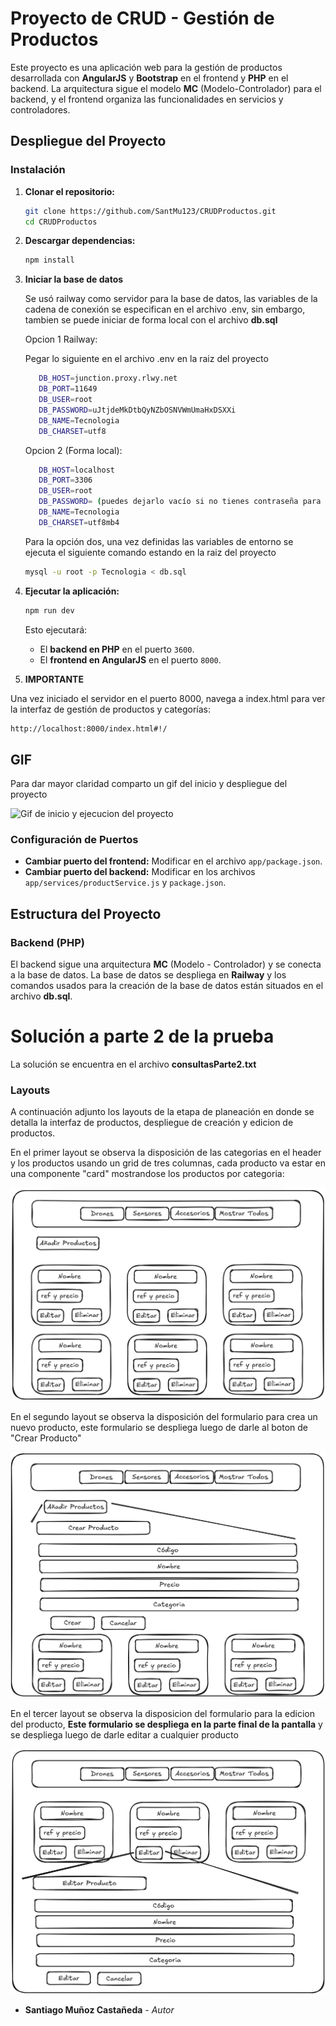 # Proyecto de CRUD - Gestión de Productos

Este proyecto es una aplicación web para la gestión de productos desarrollada con **AngularJS** y **Bootstrap** en el frontend y **PHP** en el backend. La arquitectura sigue el modelo **MC** (Modelo-Controlador) para el backend, y el frontend organiza las funcionalidades en servicios y controladores.

## Despliegue del Proyecto

### Instalación

1. **Clonar el repositorio:**

   ```bash
   git clone https://github.com/SantMu123/CRUDProductos.git
   cd CRUDProductos
   ```

2. **Descargar dependencias:**

   ```bash
   npm install
   ```

3. **Iniciar la base de datos**

   Se usó railway como servidor para la base de datos, las variables de la cadena de conexión se especifican en el archivo .env, sin embargo, tambien se puede iniciar de forma local con el archivo **db.sql**

   Opcion 1 Railway:

   Pegar lo siguiente en el archivo .env en la raiz del proyecto

   ```bash
      DB_HOST=junction.proxy.rlwy.net
      DB_PORT=11649
      DB_USER=root
      DB_PASSWORD=uJtjdeMkDtbQyNZbOSNVWmUmaHxDSXXi
      DB_NAME=Tecnologia
      DB_CHARSET=utf8
   ```

   Opcion 2 (Forma local):

   ```bash
      DB_HOST=localhost
      DB_PORT=3306
      DB_USER=root
      DB_PASSWORD= (puedes dejarlo vacío si no tienes contraseña para el usuario root)
      DB_NAME=Tecnologia
      DB_CHARSET=utf8mb4
   ```

   Para la opción dos, una vez definidas las variables de entorno se ejecuta el siguiente comando estando en la raiz del proyecto

   ```bash
   mysql -u root -p Tecnologia < db.sql
   ```


4. **Ejecutar la aplicación:**

   ```bash
   npm run dev
   ```

   Esto ejecutará:
   - El **backend en PHP** en el puerto `3600`.
   - El **frontend en AngularJS** en el puerto `8000`.

5. **IMPORTANTE**

Una vez iniciado el servidor en el puerto 8000, navega a index.html para ver la interfaz de gestión de productos y categorías:

   ```bash
   http://localhost:8000/index.html#!/

   ```

## GIF

Para dar mayor claridad comparto un gif del inicio y despliegue del proyecto

![Gif de inicio y ejecucion del proyecto](./img/Video_inicio_ejecucion_proyecto.gif)

### Configuración de Puertos

- **Cambiar puerto del frontend:** Modificar en el archivo `app/package.json`.
- **Cambiar puerto del backend:** Modificar en los archivos `app/services/productService.js` y `package.json`.

## Estructura del Proyecto

### Backend (PHP)

El backend sigue una arquitectura **MC** (Modelo - Controlador) y se conecta a la base de datos. La base de datos se despliega en **Railway** y los comandos usados para la creación de la base de datos están situados en el archivo **db.sql**.

# Solución a parte 2 de la prueba

La solución se encuentra en el archivo **consultasParte2.txt**

### Layouts

A continuación adjunto los layouts de la etapa de planeación en donde se detalla la interfaz de productos, despliegue de creación y edicion de productos.

En el primer layout se observa la disposición de las categorias en el header y los productos usando un grid de tres columnas, cada producto va estar en una componente "card" mostrandose los productos por categoria:

![Primer Layout despliegue de productos](./img/layout1.png)

En el segundo layout se observa la disposición del formulario para crea un nuevo producto, este formulario se despliega luego de darle al boton de "Crear Producto"

![Segundo Layout despliegue de Formulario de creación](./img/layout2.png)

En el tercer layout se observa la disposicion del formulario para la edicion del producto, **Este formulario se despliega en la parte final de la pantalla** y se despliega luego de darle editar a cualquier producto

![Tercer Layout despliegue de Formulario de edicion](./img/layout3.png)

- **Santiago Muñoz Castañeda** - _Autor_

